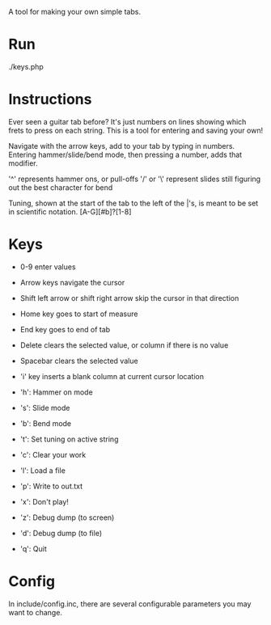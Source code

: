 A tool for making your own simple tabs.

# Run
./keys.php

# Instructions
Ever seen a guitar tab before?  It's just numbers on lines showing which frets to press
on each string.  This is a tool for entering and saving your own!

Navigate with the arrow keys, add to your tab by typing in numbers.
Entering hammer/slide/bend mode, then pressing a number, adds that modifier.

'^' represents hammer ons, or pull-offs
'/' or '\\' represent slides
still figuring out the best character for bend

Tuning, shown at the start of the tab to the left of the |'s, is meant
to be set in scientific notation.  <note><number> [A-G][#b]?[1-8]

# Keys
* 0-9 enter values
* Arrow keys navigate the cursor
* Shift left arrow or shift right arrow skip the cursor in that direction
* Home key goes to start of measure
* End key goes to end of tab
* Delete clears the selected value, or column if there is no value
* Spacebar clears the selected value
* 'i' key inserts a blank column at current cursor location

* 'h': Hammer on mode
* 's': Slide mode
* 'b': Bend mode

* 't': Set tuning on active string
* 'c': Clear your work

* 'l': Load a file
* 'p': Write to out.txt
* 'x': Don't play!
* 'z': Debug dump (to screen)
* 'd': Debug dump (to file)

* 'q': Quit

# Config
In include/config.inc, there are several configurable parameters you may want to change.

